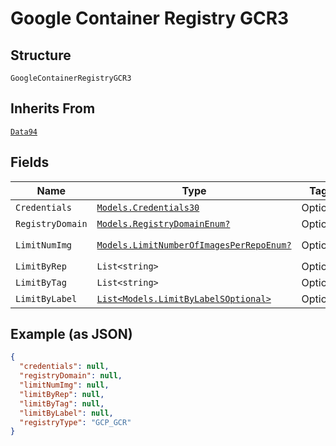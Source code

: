 
# Google Container Registry GCR3

## Structure

`GoogleContainerRegistryGCR3`

## Inherits From

[`Data94`](../../doc/models/data-94.md)

## Fields

| Name | Type | Tags | Description |
|  --- | --- | --- | --- |
| `Credentials` | [`Models.Credentials30`](../../doc/models/credentials-30.md) | Optional | - |
| `RegistryDomain` | [`Models.RegistryDomainEnum?`](../../doc/models/registry-domain-enum.md) | Optional | **Default**: `RegistryDomainEnum.Enum_gcrio` |
| `LimitNumImg` | [`Models.LimitNumberOfImagesPerRepoEnum?`](../../doc/models/limit-number-of-images-per-repo-enum.md) | Optional | **Default**: `LimitNumberOfImagesPerRepoEnum.Enum_5` |
| `LimitByRep` | `List<string>` | Optional | - |
| `LimitByTag` | `List<string>` | Optional | - |
| `LimitByLabel` | [`List<Models.LimitByLabelSOptional>`](../../doc/models/limit-by-label-s-optional.md) | Optional | - |

## Example (as JSON)

```json
{
  "credentials": null,
  "registryDomain": null,
  "limitNumImg": null,
  "limitByRep": null,
  "limitByTag": null,
  "limitByLabel": null,
  "registryType": "GCP_GCR"
}
```

